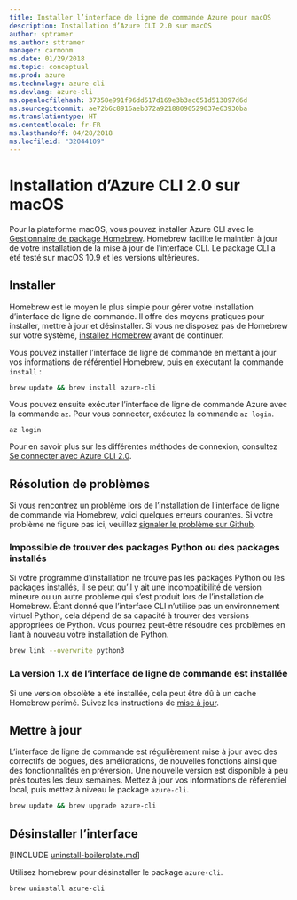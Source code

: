 ```yaml
---
title: Installer l’interface de ligne de commande Azure pour macOS
description: Installation d’Azure CLI 2.0 sur macOS
author: sptramer
ms.author: sttramer
manager: carmonm
ms.date: 01/29/2018
ms.topic: conceptual
ms.prod: azure
ms.technology: azure-cli
ms.devlang: azure-cli
ms.openlocfilehash: 37358e991f96dd517d169e3b3ac651d513897d6d
ms.sourcegitcommit: ae72b6c8916aeb372a92188090529037e63930ba
ms.translationtype: HT
ms.contentlocale: fr-FR
ms.lasthandoff: 04/28/2018
ms.locfileid: "32044109"
---
```

# <a name="install-azure-cli-20-on-macos"></a>Installation d’Azure CLI 2.0 sur macOS

Pour la plateforme macOS, vous pouvez installer Azure CLI avec le [Gestionnaire de package Homebrew](http://brew.sh). Homebrew facilite le maintien à jour de votre installation de la mise à jour de l’interface CLI. Le package CLI a été testé sur macOS 10.9 et les versions ultérieures.

## <a name="install"></a>Installer

Homebrew est le moyen le plus simple pour gérer votre installation d’interface de ligne de commande. Il offre des moyens pratiques pour installer, mettre à jour et désinstaller.
Si vous ne disposez pas de Homebrew sur votre système, [installez Homebrew](https://docs.brew.sh/Installation.html) avant de continuer.

Vous pouvez installer l’interface de ligne de commande en mettant à jour vos informations de référentiel Homebrew, puis en exécutant la commande `install` :

```bash
brew update && brew install azure-cli
```

Vous pouvez ensuite exécuter l’interface de ligne de commande Azure avec la commande `az`. Pour vous connecter, exécutez la commande `az login`.

```azurecli
az login
```

Pour en savoir plus sur les différentes méthodes de connexion, consultez [Se connecter avec Azure CLI 2.0](authenticate-azure-cli.md).

## <a name="troubleshooting"></a>Résolution de problèmes

Si vous rencontrez un problème lors de l’installation de l’interface de ligne de commande via Homebrew, voici quelques erreurs courantes. Si votre problème ne figure pas ici, veuillez [signaler le problème sur Github](https://github.com/Azure/azure-cli/issues).

### <a name="unable-to-find-python-or-installed-packages"></a>Impossible de trouver des packages Python ou des packages installés

Si votre programme d’installation ne trouve pas les packages Python ou les packages installés, il se peut qu’il y ait une incompatibilité de version mineure ou un autre problème qui s’est produit lors de l’installation de Homebrew. Étant donné que l’interface CLI n’utilise pas un environnement virtuel Python, cela dépend de sa capacité à trouver des versions appropriées de Python. Vous pourrez peut-être résoudre ces problèmes en liant à nouveau votre installation de Python.

```bash
brew link --overwrite python3
```

### <a name="cli-version-1x-is-installed"></a>La version 1.x de l’interface de ligne de commande est installée

Si une version obsolète a été installée, cela peut être dû à un cache Homebrew périmé. Suivez les instructions de [mise à jour](#Update).

## <a name="update"></a>Mettre à jour

L’interface de ligne de commande est régulièrement mise à jour avec des correctifs de bogues, des améliorations, de nouvelles fonctions ainsi que des fonctionnalités en préversion. Une nouvelle version est disponible à peu près toutes les deux semaines. Mettez à jour vos informations de référentiel local, puis mettez à niveau le package `azure-cli`.

```bash
brew update && brew upgrade azure-cli
```

## <a name="uninstall"></a>Désinstaller l’interface

[!INCLUDE [uninstall-boilerplate.md](includes/uninstall-boilerplate.md)]

Utilisez homebrew pour désinstaller le package `azure-cli`.

```bash
brew uninstall azure-cli
```
